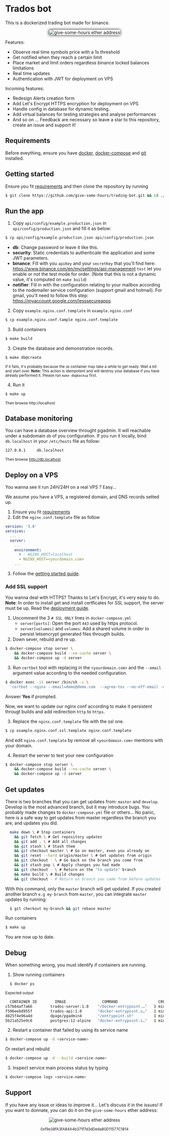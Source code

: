 # Trados bot

This is a dockerized trading bot made for binance.

<p align="center"><img alt="give-some-hours ether address" src="screenshot.png" style="box-shadow: 0 0 10px 0px;max-width:600px" /></p>

Features:

- Observe real time symbols price with a 1s threshold
- Get notified when they reach a certain limit
- Place market and limit orders regardless binance locked balances limitations
- Real time updates
- Authentication with JWT for deployment on VPS

Incoming features:

- Redesign Alerts creation form
- Add Let's Encrypt HTTPS encryption for deployment on VPS
- Handle config in database for dynamic testing.
- Add virtual balances for testing strategies and analyse performances
- And so on ... Feedback are necessary so leave a star to this repository, create an issue and support it!

## Requirements

Before eveything, ensure you have [docker](https://docs.docker.com/engine/install/), [docker-compose](https://docs.docker.com/compose/install/) and [git](https://git-scm.com/book/en/v2/Getting-Started-Installing-Git) installed.

## Getting started

Ensure you fit [requirements](#requirements) and then clone the repository by running

```bash
$ git clone https://github.com/give-some-hours/trading-bot.git && cd ./trading-bot
```

## Run the app

1. Copy `api/config/example.production.json` in `api/config/production.json` and fill it as below:

```bash
$ cp api/config/example.production.json api/config/production.json
```

- **db**: Change password or leave it like this.
- **security**: Static credentials to authenticate the application and some JWT parameters.
- **binance**: Fill with you `apiKey` and your `secretKey` that you'll find here: https://www.binance.com/en/my/settings/api-management
  `test` let you enable or not the test mode for order. (Note that this is not a dynamic value, it's computed on `make build`)
- **notifier**: Fill in with the configuration relating to your mailbox according to the nodemailer service configuration (support gmail and hotmail). For gmail, you'll need to follow this step: https://myaccount.google.com/lesssecureapps

2. Copy `example.nginx.conf.template` in `example.nginx.conf`

```bash
$ cp example.nginx.conf.tample nginx.conf.template
```

3. Build containers

```bash
$ make build
```

3. Create the database and demonstration records.

```bash
$ make db@create
```

<sup>If it fails, it's probably because the `db` container may take a while to get ready. Wait a bit and start over.
<strong>Note:</strong> This action is idempotent and will destroy your database if you have already performed it. Please run `make db@backup` first.
</sup>

4. Run it

```bash
$ make up
```

<sup>Then browse http://localhost</sup>

## Database monitoring

You can have a database overview throught pgadmin. It will reachable under a subdomain `db` of you configuration. If you run it locally, bind `db.localhost` in your `/etc/hosts` file as follow:

```bash
127.0.0.1     db.localhost
```

<sub>Then browse http://db.localhost</sub>

## Deploy on a VPS

You wanna see it run 24H/24H on a real VPS ? Easy...

We assume you have a VPS, a registered domain, and DNS records setted up.

1. Ensure you fit [requirements](#requirements)
2. Edit the `nginx.conf.template` file as follow

```yml
version: '3.8'
services:
  ...
  server:
    ...
    environment:
      # - NGINX_HOST=localhost
      - NGINX_HOST=<yourdomain.com>
    ...
```

3. Follow the [getting started guide](#getting-started).

### Add SSL support

You wanna deal with HTTPS? Thanks to Let's Encrypt, it's very easy to do.
**Note**: In order to install get and install certficates for SSL support, the server must be up. Read the [deployment guide](#deploy-on-a-vps).

1. Uncomment the 3 `# SSL ONLY` lines in `docker-compose.yml`
   - `server[ports]`: Open the port `443` used by https protocol.
   - `server[volumes]` and `volumes`: Add a shared volume in order to persist letsencrypt generated files througth builds.
2. Down sever, rebuild and re up.

```bash
$ docker-compose stop server \
    && docker-compose build --no-cache server \
    && docker-compose up -d server
```

3. Run `certbot` tool with replacing in the `<yourdomain.com>` and the `--email` argument value according to the needed configuration.

```bash
$ docker exec -it server /bin/sh -c \
  'certbot --nginx --email=demo@demo.com  --agree-tos --no-eff-email -d <yourdomain.com> -d www.<yourdomain.com> -d db.<yourdomain.com>'
```

Answer **Yes** if prompted.

Now, we want to update our nginx conf according to make it persistent througt builds and add redirection `http` to `https`.

3. Replace the `nginx.conf.template` file with the ssl one.

```bash
$ cp example.nginx.conf.ssl.template nginx.conf.template
```

And edit `nginx.conf.template` by remove all `<yourdomain.com>` mentions with your domain.

4. Restart the server to test your new configuration

```bash
$ docker-compose stop server \
    && docker-compose build --no-cache server \
    && docker-compose up -d server
```

## Get updates

There is two branches that you can get updates from: `master` and `develop`. Develop is the most advanced branch, but it may introduce bugs.
You probably made changes to `docker-compose.yml` file or others... No panic, here is a safe way to get updates from master regardless the branch you are, and updates you did.

```bash
  make down \ # Stop containers
    && git fetch \ # Get repository updates
    && git add . \ # Add all changes
    && git stash \ # Stash them
    && git checkout master \ # Go on master, even you already on
    && git reset --hard origin/master \ # Get updates from origin
    && git checkout - \ # Go back on the branch you come from
    && git stash pop \ # Apply changes you had made
    && git checkout - \ # Return on the "to update" branch
    && make build \ # Build changes
    && git checkout - # Return on branch you come from before updates
```

With this command, only the `master` branch will get updated. If you created another branch `e.g my-branch` from `master`, you can integrate `master` updates by running:

```bash
  $ git checkout my-branch && git rebase master
```

Run containers

```bash
$ make up
```

You are now up to date.

## Debug

When something wrong, you must identify if containers are running.

1. Show running containers

```bash
  $ docker ps
```

<sub>Expected output</sub>

```bash
  CONTAINER ID        IMAGE                COMMAND                  CREATED             STATUS              PORTS                                      NAMES
c57b64af7a66        trados-server:1.0    "/docker-entrypoint.…"   1 minutes ago      Up 1 minutes       0.0.0.0:80->80/tcp, 0.0.0.0:443->443/tcp   server
f596eebd955f        trados-api:1.0       "docker-entrypoint.s…"   1 minutes ago      Up 1 minutes       4000/tcp                                   api
d825f4e96a4d        dpage/pgadmin4       "/entrypoint.sh"         1 minutes ago      Up 1 minutes       443/tcp, 0.0.0.0:32796->80/tcp             pgadmin
5b21a525e9c6        postgres:12-alpine   "docker-entrypoint.s…"   1 minutes ago      Up 1 minutes       0.0.0.0:5432->5432/tcp                     db
```

2. Restart a container that failed by using its service name

```bash
$ docker-compose up -d <service-name>
```

Or restart and rebuild

```bash
$ docker-compose up -d --build <service-name>
```

3. Inspect service main process status by typing

```bash
$ docker-compose logs <service-name>
```

## Support

If you have any issue or ideas to improve it... Let's discuss it in the issues!
If you want to donnate, you can do it on the `give-some-hours` ether address:

<p align="center"><img alt="give-some-hours ether address" src="qrcode.svg"  /></p>
<p align="center">
    <sub>0xf9e38fA3fA84A4b371f7d3dDeda80D11577C1814</sub>
</p>
